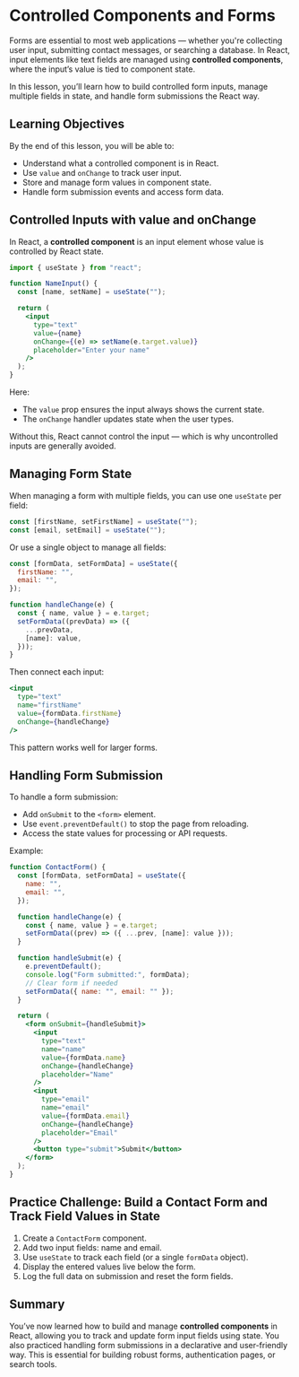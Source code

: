 # Controlled Components and Forms

Forms are essential to most web applications — whether you're collecting user input, submitting contact messages, or searching a database. In React, input elements like text fields are managed using **controlled components**, where the input’s value is tied to component state.

In this lesson, you’ll learn how to build controlled form inputs, manage multiple fields in state, and handle form submissions the React way.

## Learning Objectives

By the end of this lesson, you will be able to:

- Understand what a controlled component is in React.
- Use `value` and `onChange` to track user input.
- Store and manage form values in component state.
- Handle form submission events and access form data.

## Controlled Inputs with value and onChange

In React, a **controlled component** is an input element whose value is controlled by React state.

```jsx
import { useState } from "react";

function NameInput() {
  const [name, setName] = useState("");

  return (
    <input
      type="text"
      value={name}
      onChange={(e) => setName(e.target.value)}
      placeholder="Enter your name"
    />
  );
}
```

Here:

- The `value` prop ensures the input always shows the current state.
- The `onChange` handler updates state when the user types.

Without this, React cannot control the input — which is why uncontrolled inputs are generally avoided.

## Managing Form State

When managing a form with multiple fields, you can use one `useState` per field:

```jsx
const [firstName, setFirstName] = useState("");
const [email, setEmail] = useState("");
```

Or use a single object to manage all fields:

```jsx
const [formData, setFormData] = useState({
  firstName: "",
  email: "",
});

function handleChange(e) {
  const { name, value } = e.target;
  setFormData((prevData) => ({
    ...prevData,
    [name]: value,
  }));
}
```

Then connect each input:

```jsx
<input
  type="text"
  name="firstName"
  value={formData.firstName}
  onChange={handleChange}
/>
```

This pattern works well for larger forms.

## Handling Form Submission

To handle a form submission:

- Add `onSubmit` to the `<form>` element.
- Use `event.preventDefault()` to stop the page from reloading.
- Access the state values for processing or API requests.

Example:

```jsx
function ContactForm() {
  const [formData, setFormData] = useState({
    name: "",
    email: "",
  });

  function handleChange(e) {
    const { name, value } = e.target;
    setFormData((prev) => ({ ...prev, [name]: value }));
  }

  function handleSubmit(e) {
    e.preventDefault();
    console.log("Form submitted:", formData);
    // Clear form if needed
    setFormData({ name: "", email: "" });
  }

  return (
    <form onSubmit={handleSubmit}>
      <input
        type="text"
        name="name"
        value={formData.name}
        onChange={handleChange}
        placeholder="Name"
      />
      <input
        type="email"
        name="email"
        value={formData.email}
        onChange={handleChange}
        placeholder="Email"
      />
      <button type="submit">Submit</button>
    </form>
  );
}
```

## Practice Challenge: Build a Contact Form and Track Field Values in State

1. Create a `ContactForm` component.
2. Add two input fields: name and email.
3. Use `useState` to track each field (or a single `formData` object).
4. Display the entered values live below the form.
5. Log the full data on submission and reset the form fields.

## Summary

You’ve now learned how to build and manage **controlled components** in React, allowing you to track and update form input fields using state. You also practiced handling form submissions in a declarative and user-friendly way. This is essential for building robust forms, authentication pages, or search tools.
